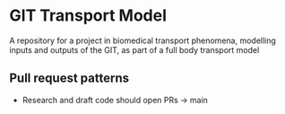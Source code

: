 # GIT Transport Model
A repository for a project in biomedical transport phenomena, modelling inputs and outputs of the GIT, as part of a full body transport model

## Pull request patterns
- Research and draft code should open PRs -> main
